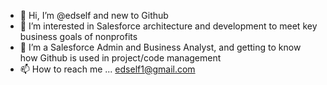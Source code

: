 - 👋 Hi, I’m @edself and new to Github
- 👀 I’m interested in Salesforce architecture and development to meet key business goals of nonprofits
- 🌱 I’m a Salesforce Admin and Business Analyst, and getting to know how Github is used in project/code management
- 📫 How to reach me ... edself1@gmail.com

<!---
edself/edself is a ✨ special ✨ repository because its `README.md` (this file) appears on your GitHub profile.
You can click the Preview link to take a look at your changes.
--->
